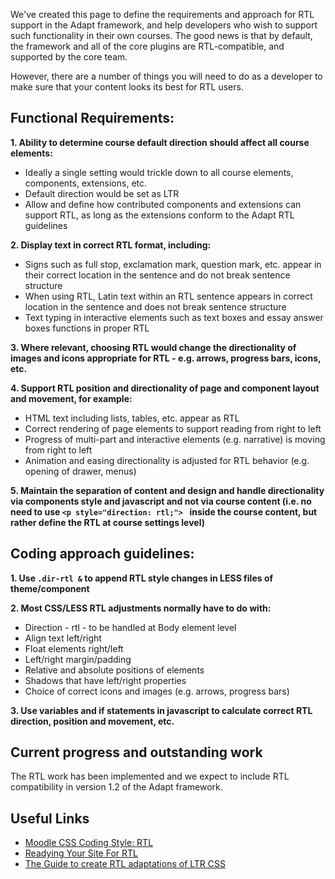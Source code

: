 We've created this page to define the requirements and approach for RTL support in the Adapt framework, and help developers who wish to support such functionality in their own courses. The good news is that by default, the framework and all of the core plugins are RTL-compatible, and supported by the core team.

However, there are a number of things you will need to do as a developer to make sure that your content looks its best for RTL users.

## Functional Requirements:
**1. Ability to determine course default direction should affect all course elements:**
* Ideally a single setting would trickle down to all course elements, components, extensions, etc.
* Default direction would be set as LTR
* Allow and define how contributed components and extensions can support RTL, as long as the extensions conform to the Adapt RTL guidelines

**2. Display text in correct RTL format, including:**
* Signs such as full stop, exclamation mark, question mark, etc. appear in their correct location in the sentence and do not break sentence structure
* When using RTL, Latin text within an RTL sentence appears in correct location in the sentence and does not break sentence structure
* Text typing in interactive elements such as text boxes and essay answer boxes functions in proper RTL 

**3. Where relevant, choosing RTL would change the directionality of images and icons appropriate for RTL - e.g. arrows, progress bars, icons, etc.**

**4. Support RTL position and directionality of page and component layout and movement, for example:**
* HTML text including lists, tables, etc. appear as RTL
* Correct rendering of page elements to support reading from right to left
* Progress of multi-part and interactive elements (e.g. narrative) is moving from right to left
* Animation and easing directionality is adjusted for RTL behavior (e.g. opening of drawer, menus)

**5. Maintain the separation of content and design and handle directionality via components style and javascript and not via course content (i.e. no need to use 
`<p style="direction: rtl;"> `
inside the course content, but rather define the RTL at course settings level)**

## Coding approach guidelines:
**1. Use `.dir-rtl &` to append RTL style changes in LESS files of theme/component**

**2. Most CSS/LESS RTL adjustments normally have to do with:**
* Direction - rtl - to be handled at Body element level
* Align text left/right
* Float elements right/left
* Left/right margin/padding
* Relative and absolute positions of elements
* Shadows that have left/right properties
* Choice of correct icons and images (e.g. arrows, progress bars)

**3. Use variables and if statements in javascript to calculate correct RTL direction, position and movement, etc.**

## Current progress and outstanding work
The RTL work has been implemented and we expect to include RTL compatibility in version 1.2 of the Adapt framework.

## Useful Links
- [Moodle CSS Coding Style: RTL](https://docs.moodle.org/dev/CSS_coding_style#Right-to-left)
- [Readying Your Site For RTL](http://tech.pro/tutorial/1738/readying-your-site-for-rtl)
- [The Guide to create RTL adaptations of LTR CSS](http://www.numediaweb.com/guide-create-rtl-adaptations-css/927)